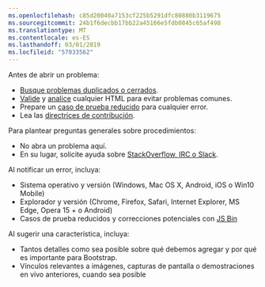 ```yaml
---
ms.openlocfilehash: c85d20040a7153cf225b5291dfc80880b3119675
ms.sourcegitcommit: 24b1f6decbb17bb22a45166e5fdb0845c65af498
ms.translationtype: MT
ms.contentlocale: es-ES
ms.lasthandoff: 03/01/2019
ms.locfileid: "57033562"
---
```

Antes de abrir un problema:

- [Busque problemas duplicados o cerrados](https://github.com/twbs/bootstrap/issues?utf8=%E2%9C%93&q=is%3Aissue).
- [Valide](http://validator.w3.org/nu/) y [analice](https://github.com/twbs/bootlint#in-the-browser) cualquier HTML para evitar problemas comunes.
- Prepare un [caso de prueba reducido](https://css-tricks.com/reduced-test-cases/) para cualquier error.
- Lea las [directrices de contribución](https://github.com/twbs/bootstrap/blob/master/CONTRIBUTING.md).

Para plantear preguntas generales sobre procedimientos:

- No abra un problema aquí.
- En su lugar, solicite ayuda sobre [StackOverflow, IRC o Slack](https://github.com/twbs/bootstrap/blob/master/README.md#community).

Al notificar un error, incluya:

- Sistema operativo y versión (Windows, Mac OS X, Android, iOS o Win10 Mobile)
- Explorador y versión (Chrome, Firefox, Safari, Internet Explorer, MS Edge, Opera 15 + o Android)
- Casos de prueba reducidos y correcciones potenciales con [JS Bin](https://jsbin.com)

Al sugerir una característica, incluya:

- Tantos detalles como sea posible sobre qué debemos agregar y por qué es importante para Bootstrap.
- Vínculos relevantes a imágenes, capturas de pantalla o demostraciones en vivo anteriores, cuando sea posible
